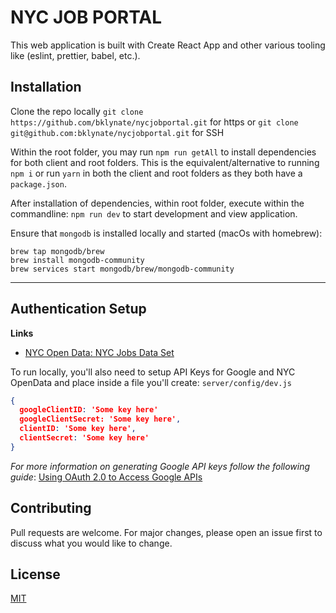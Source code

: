 # NYC JOB PORTAL

This web application is built with Create React App and other various tooling like (eslint, prettier, babel, etc.).

## Installation

Clone the repo locally
`git clone https://github.com/bklynate/nycjobportal.git` for https or `git clone git@github.com:bklynate/nycjobportal.git` for SSH

Within the root folder, you may run `npm run getAll` to install dependencies for both client and root folders. This is the equivalent/alternative to running `npm i` or run `yarn` in both the client and root folders as they both have a `package.json`.

After installation of dependencies, within root folder, execute within the commandline: `npm run dev` to start development and view application.

Ensure that `mongodb` is installed locally and started (macOs with homebrew):

```
brew tap mongodb/brew
brew install mongodb-community
brew services start mongodb/brew/mongodb-community
```

***

## Authentication Setup

**Links**

* [NYC Open Data: NYC Jobs Data Set](https://data.cityofnewyork.us/City-Government/NYC-Jobs/kpav-sd4t)

To run locally, you'll also need to setup API Keys for Google and NYC OpenData and place inside a file you'll create:
`server/config/dev.js`

```json
{
  googleClientID: 'Some key here'
  googleClientSecret: 'Some key here',
  clientID: 'Some key here',
  clientSecret: 'Some key here'
}

```

*For more information on generating Google API keys follow the following guide*: [Using OAuth 2.0 to Access Google APIs](https://support.google.com/googleapi/answer/6158849?hl=en&ref_topic=7013279)

## Contributing
Pull requests are welcome. For major changes, please open an issue first to discuss what you would like to change.

## License
[MIT](https://choosealicense.com/licenses/mit/)
